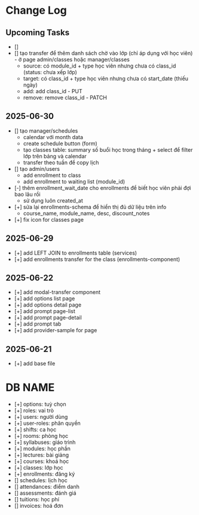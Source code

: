 # Change Log

## Upcoming Tasks

- []
- [] tạo transfer để thêm danh sách chờ vào lớp (chỉ áp dụng với học viên) - ở page admin/classes hoặc manager/classes
  - source: có module_id + type học viên nhưng chưa có class_id (status: chưa xếp lớp)
  - target: có class_id + type học viên nhưng chưa có start_date (thiếu ngày)
  - add: add class_id - PUT
  - remove: remove class_id - PATCH

## 2025-06-30

- [] tạo manager/schedules
  - calendar với month data
  - create schedule button (form)
  - tạo classes table: summary số buổi học trong tháng + select để filter lớp trên bảng và calendar
  - transfer theo tuần để copy lịch
- [] tạo admin/users
  - add enrollment to class
  - add enrollment to waiting list (module_id)
- [-] thêm enrollment_wait_date cho enrollments để biết học viên phải đợi bao lâu rồi
  - sử dụng luôn created_at
- [+] sửa lại enrollments-schema để hiển thị đủ dữ liệu trên info
  - course_name, module_name, desc, discount_notes
- [+] fix icon for classes page

## 2025-06-29

- [+] add LEFT JOIN to enrollments table (services)
- [+] add enrollments transfer for the class (enrollments-component)

## 2025-06-22

- [+] add modal-transfer component
- [+] add options list page
- [+] add options detail page
- [+] add prompt page-list
- [+] add prompt page-detail
- [+] add prompt tab
- [+] add provider-sample for page

## 2025-06-21

- [+] add base file

# DB NAME

- [+] options: tuỳ chọn
- [+] roles: vai trò
- [+] users: người dùng
- [+] user-roles: phân quyền
- [+] shifts: ca học
- [+] rooms: phòng học
- [+] syllabuses: giáo trình
- [+] modules: học phần
- [+] lectures: bài giảng
- [+] courses: khoá học
- [+] classes: lớp học
- [+] enrollments: đăng ký
- [] schedules: lịch học
- [] attendances: điểm danh
- [] assessments: đánh giá
- [] tuitions: học phí
- [] invoices: hoá đơn
